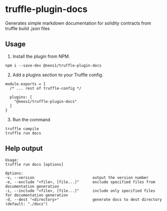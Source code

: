 # truffle-plugin-docs
Generates simple markdown documentation for solidity contracts from truffle build .json files

## Usage
1. Install the plugin from NPM.
```
npm i --save-dev @neos1/truffle-plugin-docs
```
2. Add a plugins section to your Truffle config.
```
module.exports = {
  /* ... rest of truffle-config */

  plugins: [
    "@neos1/truffle-plugin-docs"
  ]
}
```
3. Run the command
```
truffle compile
truffle run docs
```

## Help output
```
Usage:
truffle run docs [options]

Options:
-v, --version                          output the version number
-e, --exclude "<file>, [file...]"      exclude specified files from documentation generation
-i, --include "<file>, [file...]"      include only specified files for documentation generation
-d, --dest "<directory>"               generate docs to dest directory (default: "./docs")
```